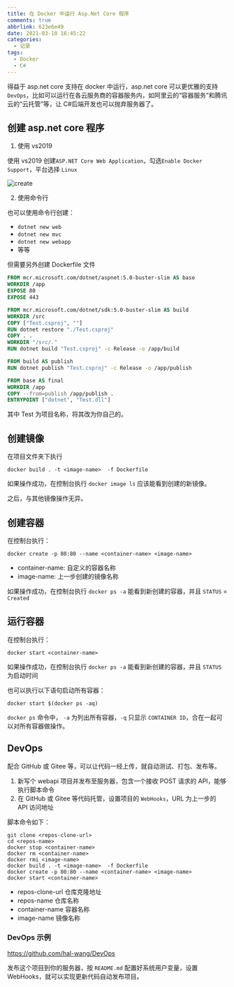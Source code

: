 ```yaml
---
title: 在 Docker 中运行 Asp.Net Core 程序
comments: true
abbrlink: 623e6e49
date: 2021-03-10 16:45:22
categories:
  - 记录
tags:
  - Docker
  - C#
---
```


得益于 asp.net core 支持在 docker 中运行，asp.net core 可以更优雅的支持 `DevOps`，比如可以运行在各云服务商的容器服务内，如阿里云的“容器服务”和腾讯云的“云托管”等，让 C#后端开发也可以抛弃服务器了。

<!--more-->

## 创建 asp.net core 程序

1. 使用 vs2019

使用 vs2019 创建`ASP.NET Core Web Application`，勾选`Enable Docker Support`，平台选择 `Linux`

![create](./create.png)

2. 使用命令行

也可以使用命令行创建：

- `dotnet new web`
- `dotnet new mvc`
- `dotnet new webapp`
- 等等

但需要另外创建 Dockerfile 文件

```dockerfile
FROM mcr.microsoft.com/dotnet/aspnet:5.0-buster-slim AS base
WORKDIR /app
EXPOSE 80
EXPOSE 443

FROM mcr.microsoft.com/dotnet/sdk:5.0-buster-slim AS build
WORKDIR /src
COPY ["Test.csproj", ""]
RUN dotnet restore "./Test.csproj"
COPY . .
WORKDIR "/src/."
RUN dotnet build "Test.csproj" -c Release -o /app/build

FROM build AS publish
RUN dotnet publish "Test.csproj" -c Release -o /app/publish

FROM base AS final
WORKDIR /app
COPY --from=publish /app/publish .
ENTRYPOINT ["dotnet", "Test.dll"]
```

其中 Test 为项目名称，将其改为你自己的。

## 创建镜像

在项目文件夹下执行

```
docker build . -t <image-name>  -f Dockerfile
```

如果操作成功，在控制台执行 `docker image ls` 应该能看到创建的新镜像。

之后，与其他镜像操作无异。

## 创建容器

在控制台执行：

```
docker create -p 80:80 --name <container-name> <image-name>
```

- container-name: 自定义的容器名称
- image-name: 上一步创建的镜像名称

如果操作成功，在控制台执行 `docker ps -a` 能看到新创建的容器，并且 `STATUS` = `Created`

## 运行容器

在控制台执行：

```
docker start <container-name>
```

如果操作成功，在控制台执行 `docker ps -a` 能看到新创建的容器，并且 `STATUS` 为启动时间

也可以执行以下语句启动所有容器：

```
docker start $(docker ps -aq)
```

`docker ps` 命令中， `-a` 为列出所有容器，`-q` 只显示 `CONTAINER ID`，合在一起可以对所有容器做操作。

## DevOps

配合 GitHub 或 Gitee 等，可以让代码一经上传，就自动测试、打包、发布等。

1. 新写个 webapi 项目并发布至服务器，包含一个接收 POST 请求的 API，能够执行脚本命令
2. 在 GitHub 或 Gitee 等代码托管，设置项目的 `WebHooks`，URL 为上一步的 API 访问地址

脚本命令如下：

```
git clone <repos-clone-url>
cd <repos-name>
docker stop <container-name>
docker rm <container-name>
docker rmi <image-name>
docker build . -t <image-name>  -f Dockerfile
docker create -p 80:80 --name <container-name> <image-name>
docker start <container-name>
```

- repos-clone-url 仓库克隆地址
- repos-name 仓库名称
- container-name 容器名称
- image-name 镜像名称

### DevOps 示例

<https://github.com/hal-wang/DevOps>

发布这个项目到你的服务器，按 `README.md` 配置好系统用户变量，设置 WebHooks，就可以实现更新代码自动发布项目。
